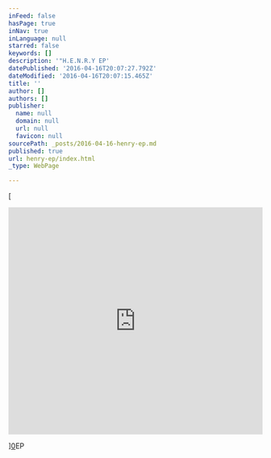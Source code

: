 ```yaml
---
inFeed: false
hasPage: true
inNav: true
inLanguage: null
starred: false
keywords: []
description: '"H.E.N.R.Y EP'
datePublished: '2016-04-16T20:07:27.792Z'
dateModified: '2016-04-16T20:07:15.465Z'
title: ''
author: []
authors: []
publisher:
  name: null
  domain: null
  url: null
  favicon: null
sourcePath: _posts/2016-04-16-henry-ep.md
published: true
url: henry-ep/index.html
_type: WebPage

---
```

[

<iframe width=" 100%" height="450" scrolling="no" frameborder="no" src="https://w.soundcloud.com/player/?url=https%3A//api.soundcloud.com/playlists/133899320&amp;color=ff5500&amp;auto_play=false&amp;hide_related=false&amp;show_comments=true&amp;show_user=true&amp;show_reposts=false" style="">H.E.N.R.Y </iframe>

][0]EP

[0]: href